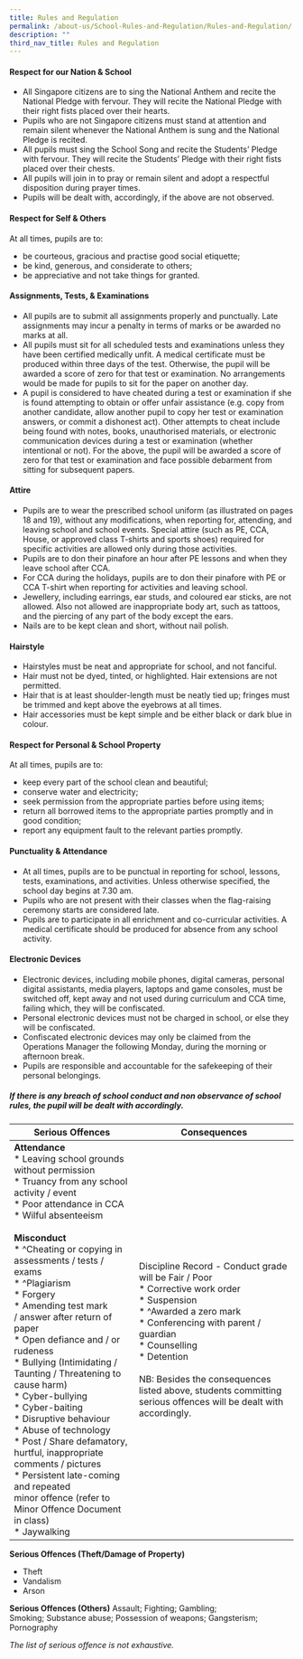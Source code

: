 ```yaml
---
title: Rules and Regulation
permalink: /about-us/School-Rules-and-Regulation/Rules-and-Regulation/
description: ""
third_nav_title: Rules and Regulation
---
```

#### Respect for our Nation & School

*   All Singapore citizens are to sing the National Anthem and recite the National Pledge with fervour. They will recite the National Pledge with their right fists placed over their hearts.
*   Pupils who are not Singapore citizens must stand at attention and remain silent whenever the National Anthem is sung and the National Pledge is recited.
*   All pupils must sing the School Song and recite the Students’ Pledge with fervour. They will recite the Students’ Pledge with their right fists placed over their chests.
*   All pupils will join in to pray or remain silent and adopt a respectful disposition during prayer times.
*   Pupils will be dealt with, accordingly, if the above are not observed.

#### Respect for Self & Others

At all times, pupils are to:

*   be courteous, gracious and practise good social etiquette;
*   be kind, generous, and considerate to others;
*   be appreciative and not take things for granted.

#### Assignments, Tests, & Examinations

*   All pupils are to submit all assignments properly and punctually. Late assignments may incur a penalty in terms of marks or be awarded no marks at all.
*   All pupils must sit for all scheduled tests and examinations unless they have been certified medically unfit. A medical certificate must be produced within three days of the test. Otherwise, the pupil will be awarded a score of zero for that test or examination. No arrangements would be made for pupils to sit for the paper on another day.
*   A pupil is considered to have cheated during a test or examination if she is found attempting to obtain or offer unfair assistance (e.g. copy from another candidate, allow another pupil to copy her test or examination answers, or commit a dishonest act). Other attempts to cheat include being found with notes, books, unauthorised materials, or electronic communication devices during a test or examination (whether intentional or not). For the above, the pupil will be awarded a score of zero for that test or examination and face possible debarment from sitting for subsequent papers.

#### Attire

*   Pupils are to wear the prescribed school uniform (as illustrated on pages 18 and 19), without any modifications, when reporting for, attending, and leaving school and school events. Special attire (such as PE, CCA, House, or approved class T-shirts and sports shoes) required for specific activities are allowed only during those activities.
*   Pupils are to don their pinafore an hour after PE lessons and when they leave school after CCA.
*   For CCA during the holidays, pupils are to don their pinafore with PE or CCA T-shirt when reporting for activities and leaving school.
*   Jewellery, including earrings, ear studs, and coloured ear sticks, are not allowed. Also not allowed are inappropriate body art, such as tattoos, and the piercing of any part of the body except the ears.
*   Nails are to be kept clean and short, without nail polish.

#### Hairstyle

*   Hairstyles must be neat and appropriate for school, and not fanciful.
*   Hair must not be dyed, tinted, or highlighted. Hair extensions are not permitted.
*   Hair that is at least shoulder-length must be neatly tied up; fringes must be trimmed and kept above the eyebrows at all times.
*   Hair accessories must be kept simple and be either black or dark blue in colour.

#### Respect for Personal & School Property

At all times, pupils are to:

*   keep every part of the school clean and beautiful;
*   conserve water and electricity;
*   seek permission from the appropriate parties before using items;
*   return all borrowed items to the appropriate parties promptly and in good condition;
*   report any equipment fault to the relevant parties promptly.

#### Punctuality & Attendance

*   At all times, pupils are to be punctual in reporting for school, lessons, tests, examinations, and activities. Unless otherwise specified, the school day begins at 7.30 am.
*   Pupils who are not present with their classes when the flag-raising ceremony starts are considered late.
*   Pupils are to participate in all enrichment and co-curricular activities. A medical certificate should be produced for absence from any school activity.

#### Electronic Devices

*   Electronic devices, including mobile phones, digital cameras, personal digital assistants, media players, laptops and game consoles, must be switched off, kept away and not used during curriculum and CCA time, failing which, they will be confiscated.
*   Personal electronic devices must not be charged in school, or else they will be confiscated.
*   Confiscated electronic devices may only be claimed from the Operations Manager the following Monday, during the morning or afternoon break.
*   Pupils are responsible and accountable for the safekeeping of their personal belongings.

##### **If there is any breach of school conduct and non observance of school rules, the pupil will be dealt with accordingly.**

| Serious Offences | Consequences |
| -------- | -------- |
| **Attendance**<br>* Leaving school grounds without permission<br>* Truancy from any school activity / event<br>* Poor attendance in CCA<br>* Wilful absenteeism<br><br>**Misconduct**<br>* ^Cheating or copying in assessments / tests / exams<br>* ^Plagiarism<br>* Forgery<br>* Amending test mark / answer after return of paper<br>* Open defiance and / or rudeness<br>* Bullying (Intimidating / Taunting / Threatening to cause harm)<br>* Cyber-bullying<br>* Cyber-baiting<br>* Disruptive behaviour<br>* Abuse of technology<br>* Post / Share defamatory, hurtful, inappropriate comments / pictures<br>* Persistent late-coming and repeated minor offence (refer to Minor Offence Document in class)<br>* Jaywalking     | Discipline Record - Conduct grade will be Fair / Poor<br>* Corrective work order<br>* Suspension<br>* ^Awarded a zero mark<br>* Conferencing with parent / guardian<br>* Counselling<br>* Detention<br><br>NB: Besides the consequences listed above, students committing serious offences will be dealt with accordingly. |






**Serious Offences (Theft/Damage of Property)**
* Theft
* Vandalism
* Arson

**Serious Offences (Others)**
Assault; Fighting; Gambling; Smoking; Substance abuse; Possession of weapons; Gangsterism; Pornography

*The list of serious offence is not exhaustive.*